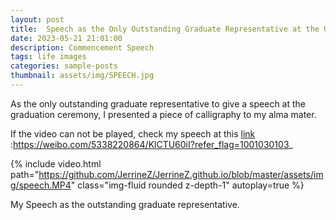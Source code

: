```yaml
---
layout: post
title:  Speech as the Only Outstanding Graduate Representative at the Graduation Ceremony
date: 2023-05-21 21:01:00
description: Commencement Speech
tags: life images
categories: sample-posts
thumbnail: assets/img/SPEECH.jpg
---
```

As the only outstanding graduate representative to give a speech at the graduation ceremony, I presented a piece of calligraphy to my alma mater.

If the video can not be played, check my speech at this [link](https://weibo.com/5338220864/KlCTU60iI?refer_flag=1001030103_) :https://weibo.com/5338220864/KlCTU60iI?refer_flag=1001030103_



{% include video.html path="https://github.com/JerrineZ/JerrineZ.github.io/blob/master/assets/img/speech.MP4" class="img-fluid rounded z-depth-1" autoplay=true %}

<div class="caption">
    My Speech as the outstanding graduate representative.
</div>

